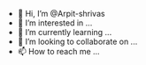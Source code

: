 - 👋 Hi, I’m @Arpit-shrivas
- 👀 I’m interested in ...
- 🌱 I’m currently learning ...
- 💞️ I’m looking to collaborate on ...
- 📫 How to reach me ...

<!---
Arpit-shrivas/Arpit-shrivas is a ✨ special ✨ repository because its `README.md` (this file) appears on your GitHub profile.
You can click the Preview link to take a look at your changes.
--->
